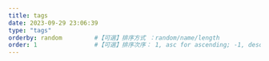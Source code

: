 ```yaml
---
title: tags
date: 2023-09-29 23:06:39
type: "tags"
orderby: random         #【可選】排序方式 ：random/name/length
order: 1                #【可選】排序次序： 1, asc for ascending; -1, desc for descending
---
```


